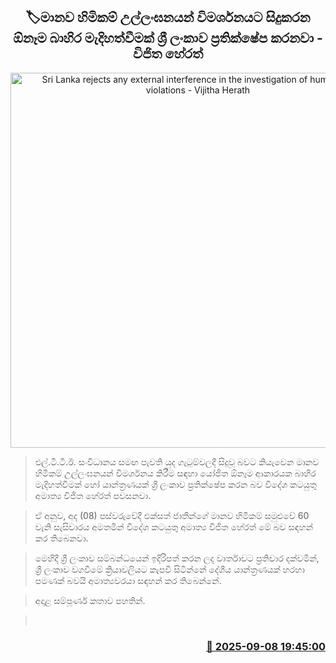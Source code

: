<p align='center'><b><h2 align='center' title='Sri Lanka rejects any external interference in the investigation of human rights violations - Vijitha Herath'>🏷මානව හිමිකම් උල්ලංඝනයන් විමර්ශනයට සිදුකරන ඕනෑම බාහිර මැදිහත්වීමක් ශ්‍රී ලංකාව ප්‍රතික්ෂේප කරනවා - විජිත හේරත්</h2></b></p>
<p align='center'><img src='https://helakuru.sgp1.cdn.digitaloceanspaces.com/esana/images/lib/wijitha-un.jpg' width='600' alt='Sri Lanka rejects any external interference in the investigation of human rights violations - Vijitha Herath'></p>

> එල්.ටී.ටී.ඊ. සංවිධානය සමඟ පැවති යුද ගැටුම්වලදී සිදුවූ බවට කියැවෙන මානව හිමිකම් උල්ලංඝනයන් විමර්ශනය කිරීම සඳහා යෝජිත ඕනෑම ආකාරයක බාහිර මැදිහත්වීමක් හෝ යාන්ත්‍රණයක් ශ්‍රී ලංකාව ප්‍රතික්ෂේප කරන බව විදේශ කටයුතු අමාත්‍ය විජිත හේරත් පවසනවා.

> ඒ අනුව, අද (08) පස්වරුවේදී එක්සත් ජාතීන්ගේ මානව හිමිකම් සමුළුවේ 60 වැනි සැසිවාරය අමතමින් විදේශ කටයුතු අමාත්‍ය විජිත හේරත් මේ බව සඳහන් කර තිබෙනවා.

> මෙහිදී ශ්‍රී ලංකාව සම්බන්ධයෙන් ඉදිරිපත් කරන ලද වාර්තාවට ප්‍රතිචාර දක්වමින්, ශ්‍රී ලංකාව වගවීමේ ක්‍රියාවලියට කැපවී සිටින්නේ දේශීය යාන්ත්‍රණයක් හරහා පමණක් බවයි අමාත්‍යවරයා සඳහන් කර තිබෙන්නේ.

> අදාළ සම්පූර්ණ කතාව පහතින්.

>  



<h3 align='right'><a href='https://www.helakuru.lk/esana/p/113429/'>📅 2025-09-08 19:45:00</a></h3>
